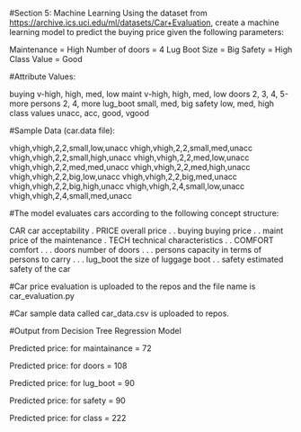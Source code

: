 #Section 5: Machine Learning Using the dataset from https://archive.ics.uci.edu/ml/datasets/Car+Evaluation, 
create a machine learning model to predict the buying price given the following parameters:

Maintenance = High 
Number of doors = 4 
Lug Boot Size = Big 
Safety = High 
Class Value = Good

#Attribute Values:

buying       v-high, high, med, low
maint        v-high, high, med, low
doors        2, 3, 4, 5-more
persons      2, 4, more
lug_boot     small, med, big
safety       low, med, high
class values unacc, acc, good, vgood


#Sample Data (car.data file):

vhigh,vhigh,2,2,small,low,unacc
vhigh,vhigh,2,2,small,med,unacc
vhigh,vhigh,2,2,small,high,unacc
vhigh,vhigh,2,2,med,low,unacc
vhigh,vhigh,2,2,med,med,unacc
vhigh,vhigh,2,2,med,high,unacc
vhigh,vhigh,2,2,big,low,unacc
vhigh,vhigh,2,2,big,med,unacc
vhigh,vhigh,2,2,big,high,unacc
vhigh,vhigh,2,4,small,low,unacc
vhigh,vhigh,2,4,small,med,unacc

#The model evaluates cars according to the following concept structure:

   CAR                      car acceptability
   . PRICE                  overall price
   . . buying               buying price
   . . maint                price of the maintenance
   . TECH                   technical characteristics
   . . COMFORT              comfort
   . . . doors              number of doors
   . . . persons            capacity in terms of persons to carry
   . . . lug_boot           the size of luggage boot
   . . safety               estimated safety of the car

#Car price evaluation is uploaded to the repos and the file name is car_evaluation.py

#Car sample data called car_data.csv is uploaded to repos.

#Output from Decision Tree Regression Model

Predicted price: for maintainance =  72

Predicted price: for doors =  108

Predicted price: for lug_boot =  90

Predicted price: for safety =  90

Predicted price: for class =  222
